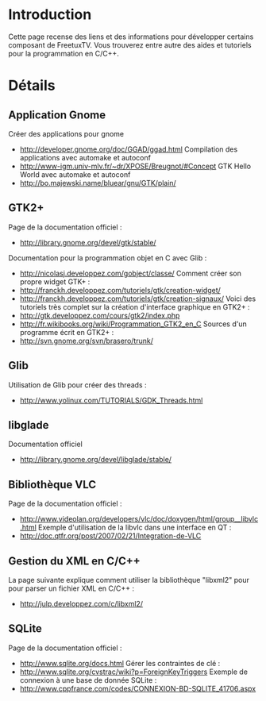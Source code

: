 

# Introduction #

Cette page recense des liens et des informations pour développer certains composant de FreetuxTV. Vous trouverez entre autre des aides et tutoriels pour la programmation en C/C++.

# Détails #

## Application Gnome ##

Créer des applications pour gnome
  * http://developer.gnome.org/doc/GGAD/ggad.html
Compilation des applications avec automake et autoconf
  * http://www-igm.univ-mlv.fr/~dr/XPOSE/Breugnot/#Concept
GTK Hello World avec automake et autoconf
  * http://bo.majewski.name/bluear/gnu/GTK/plain/

## GTK2+ ##

Page de la documentation officiel :
  * http://library.gnome.org/devel/gtk/stable/

Documentation pour la programmation objet en C avec Glib :
  * http://nicolasj.developpez.com/gobject/classe/
Comment créer son propre widget GTK+ :
  * http://franckh.developpez.com/tutoriels/gtk/creation-widget/
  * http://franckh.developpez.com/tutoriels/gtk/creation-signaux/
Voici des tutoriels très complet sur la création d'interface graphique en GTK2+ :
  * http://gtk.developpez.com/cours/gtk2/index.php
  * http://fr.wikibooks.org/wiki/Programmation_GTK2_en_C
Sources d'un programme écrit en GTK2+ :
  * http://svn.gnome.org/svn/brasero/trunk/

## Glib ##

Utilisation de Glib pour créer des threads :
  * http://www.yolinux.com/TUTORIALS/GDK_Threads.html

## libglade ##

Documentation officiel
  * http://library.gnome.org/devel/libglade/stable/

## Bibliothèque VLC ##

Page de la documentation officiel :
  * http://www.videolan.org/developers/vlc/doc/doxygen/html/group__libvlc.html
Exemple d'utilisation de la libvlc dans une interface en QT :
  * http://doc.qtfr.org/post/2007/02/21/Integration-de-VLC

## Gestion du XML en C/C++ ##

La page suivante explique comment utiliser la bibliothèque "libxml2" pour pour parser un fichier XML en C/C++ :
  * http://julp.developpez.com/c/libxml2/

## SQLite ##

Page de la documentation officiel :
  * http://www.sqlite.org/docs.html
Gérer les contraintes de clé :
  * http://www.sqlite.org/cvstrac/wiki?p=ForeignKeyTriggers
Exemple de connexion à une base de donnée SQLite :
  * http://www.cppfrance.com/codes/CONNEXION-BD-SQLITE_41706.aspx